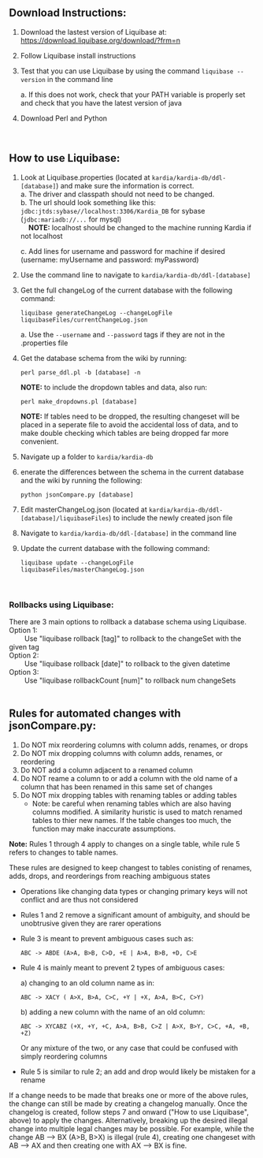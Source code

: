 ## Download Instructions:
1. Download the lastest version of Liquibase at: https://download.liquibase.org/download/?frm=n
2. Follow Liquibase install instructions
3. Test that you can use Liquibase by using the command ```liquibase --version``` in the command line

	a. If this does not work, check that your PATH variable is properly set and check that you have the latest version of java
4. Download Perl and Python  
<br>

## How to use Liquibase:
1. Look at Liquibase.properties (located at ```kardia/kardia-db/ddl-[database]```) and make sure the information is correct.  
  a. The driver and classpath should not need to be changed.  
  b. The url should look something like this: ```jdbc:jtds:sybase//localhost:3306/Kardia_DB``` for sybase (```jdbc:mariadb://...``` for mysql)  
  &nbsp;&nbsp;&nbsp;&nbsp;**NOTE:** localhost should be changed to the machine running Kardia if not localhost

	c. Add lines for username and password for machine if desired (username: myUsername and password: myPassword)  
2. Use the command line to navigate to ```kardia/kardia-db/ddl-[database]```
3. Get the full changeLog of the current database with the following command: 
	```
	liquibase generateChangeLog --changeLogFile liquibaseFiles/currentChangeLog.json
	``` 
	a. Use  the ```--username``` and ```--password``` tags if they are not in the .properties file
4. Get the database schema from the wiki by running:  
	```
	perl parse_ddl.pl -b [database] -n
	```
	**NOTE:** to include the dropdown tables and data, also run: 
	```
	perl make_dropdowns.pl [database]
	```
	**NOTE:** If tables need to be dropped, the resulting changeset will be placed in a seperate file to avoid the accidental loss of data, and to make double checking which tables are being dropped far more convenient. 
5. Navigate up a folder to ```kardia/kardia-db```
6. enerate the differences between the schema in the current database and the wiki by running the following:
	```
	python jsonCompare.py [database]
	```
7. Edit masterChangeLog.json (located at ```kardia/kardia-db/ddl-[database]/liquibaseFiles```) to include the newly created json file
8. Navigate to ```kardia/kardia-db/ddl-[database]``` in the command line
9. Update the current database with the following command:
	```
	liquibase update --changeLogFile liquibaseFiles/masterChangeLog.json
	```
<br>

### Rollbacks using Liquibase:
There are 3 main options to rollback a database schema using Liquibase.  
Option 1:  
&nbsp;&nbsp;&nbsp;&nbsp;&nbsp;&nbsp;&nbsp;&nbsp;Use "liquibase rollback [tag]" to rollback to the changeSet with the given tag  
Option 2:  
&nbsp;&nbsp;&nbsp;&nbsp;&nbsp;&nbsp;&nbsp;&nbsp;Use "liquibase rollback [date]" to rollback to the given datetime  
Option 3:  
&nbsp;&nbsp;&nbsp;&nbsp;&nbsp;&nbsp;&nbsp;&nbsp;Use "liquibase rollbackCount [num]" to rollback num changeSets  
<br>
## Rules for automated changes with jsonCompare.py:
1. Do NOT mix reordering columns with column adds, renames, or drops
2. Do NOT mix dropping columns with column adds, renames, or reordering
3. Do NOT add a column adjacent to a renamed column
4. Do NOT reame a column to or add a column with the old name of a column that has been renamed in this same set of changes
5. Do NOT mix dropping tables with renaming tables or adding tables
	- Note: be careful when renaming tables which are also having columns modified. A similarity huristic is used to match renamed tables to thier new names. If the table changes too much, the function may make inaccurate assumptions. 

**Note:** Rules 1 through 4 apply to changes on a single table, while rule 5 refers to changes to table names.

 These rules are designed to keep changest to tables conisting of renames, adds, drops, and reorderings from reaching ambiguous states
- Operations like changing data types or changing primary keys will not conflict and are thus not considered
- Rules 1 and 2 remove a significant amount of ambiguity, and should be unobtrusive given they are rarer operations
- Rule 3 is meant to prevent ambiguous cases such as:
	```
	ABC -> ABDE (A>A, B>B, C>D, +E | A>A, B>B, +D, C>E
	```
- Rule 4 is mainly meant to prevent 2 types of ambiguous cases:

	a) changing to an old column name as in:
	```
	ABC -> XACY ( A>X, B>A, C>C, +Y | +X, A>A, B>C, C>Y) 
	```
	b) adding a new column with the name of an old column:
	```
	ABC -> XYCABZ (+X, +Y, +C, A>A, B>B, C>Z | A>X, B>Y, C>C, +A, +B, +Z)
	```
	Or any mixture of the two, or any case that could be confused with simply reordering columns
- Rule 5 is similar to rule 2; an add and drop would likely be mistaken for a rename

If a change needs to be made that breaks one or more of the above rules, the change can still be made by creating a changelog manually. Once the changelog is created, follow steps 7 and onward ("How to use Liquibase", above) to apply the changes. 
Alternatively, breaking up the desired illegal change into multiple legal changes may be possible. For example, while the change AB --> BX (A>B, B>X) is illegal (rule 4), creating one changeset with AB --> AX and then creating one with AX --> BX is fine. 